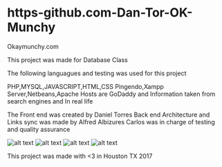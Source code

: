 # https-github.com-Dan-Tor-OK-Munchy

Okaymunchy.com

This project was made for Database Class 

The following languagues and testing was used for this project 

PHP,MYSQL,JAVASCRIPT,HTML,CSS
Pingendo,Xampp Server,Netbeans,Apache
Hosts are GoDaddy and Information taken from search engines and In real life 

The Front end was created by Daniel Torres
Back end Architecture and Links sync was made by Alfred Albizures
Carlos was in charge of testing and quality assurance 

![alt text](http://okaymunchy.com/maps/mainscreen.png)
![alt text](http://okaymunchy.com/maps/adminlog.png)
![alt text](http://okaymunchy.com/maps/edit.png)
![alt text](http://okaymunchy.com/maps/menu.png)






This project was made with <3 in Houston TX 2017
